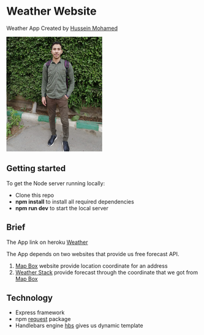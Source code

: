# Weather Website

Weather App Created by [Hussein Mohamed](https://twitter.com/HusseinMoHu)

<img src="public/img/me.jpg" alt="Girl in a jacket" width="250" >

## Getting started
To get the Node server running locally:

- Clone this repo
- **npm install** to install all required dependencies
- **npm run dev** to start the local server

## Brief
The App link on heroku [Weather](https://hussein-weather-app.herokuapp.com/ "Weather App")

The App depends on two websites that provide us free forecast API.

1. [Map Box](https://www.mapbox.com/ "Mapbox") website provide location coordinate for an address
2. [Weather Stack](https://weatherstack.com/ "weatherstack") provide forecast through the coordinate that we got from [Map Box](https://www.mapbox.com/ "Mapbox")

## 

## Technology

-  Express framework
-  npm [request](https://www.npmjs.com/package/request) package
-  Handlebars engine [hbs](https://www.npmjs.com/package/hbs "npm package") gives us dynamic template
